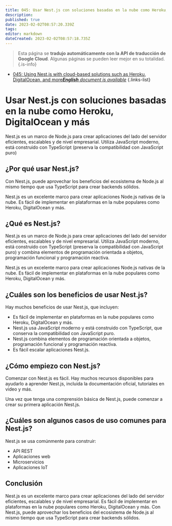 ```yaml
---
title: 045: Usar Nest.js con soluciones basadas en la nube como Heroku, DigitalOcean y más
description: 
published: true
date: 2023-02-02T08:57:20.339Z
tags: 
editor: markdown
dateCreated: 2023-02-02T08:57:18.735Z
---
```


> Esta página se **tradujo automáticamente con la API de traducción de Google Cloud**.
Algunas páginas se pueden leer mejor en su totalidad.{.is-info}



- [045: Using Nest.js with cloud-based solutions such as Heroku, DigitalOcean, and more***English** document is available*](/en/Knowledge-base/Nest-js/Learning/045-using-nest-js-with-cloud-based-solutions-such-as-heroku-digitalocean-and-more)
{.links-list}


# Usar Nest.js con soluciones basadas en la nube como Heroku, DigitalOcean y más

Nest.js es un marco de Node.js para crear aplicaciones del lado del servidor eficientes, escalables y de nivel empresarial. Utiliza JavaScript moderno, está construido con TypeScript (preserva la compatibilidad con JavaScript puro)

## ¿Por qué usar Nest.js?

Con Nest.js, puede aprovechar los beneficios del ecosistema de Node.js al mismo tiempo que usa TypeScript para crear backends sólidos.

Nest.js es un excelente marco para crear aplicaciones Node.js nativas de la nube. Es fácil de implementar en plataformas en la nube populares como Heroku, DigitalOcean y más.

## ¿Qué es Nest.js?

Nest.js es un marco de Node.js para crear aplicaciones del lado del servidor eficientes, escalables y de nivel empresarial. Utiliza JavaScript moderno, está construido con TypeScript (preserva la compatibilidad con JavaScript puro) y combina elementos de programación orientada a objetos, programación funcional y programación reactiva.

Nest.js es un excelente marco para crear aplicaciones Node.js nativas de la nube. Es fácil de implementar en plataformas en la nube populares como Heroku, DigitalOcean y más.

## ¿Cuáles son los beneficios de usar Nest.js?

Hay muchos beneficios de usar Nest.js, que incluyen:

- Es fácil de implementar en plataformas en la nube populares como Heroku, DigitalOcean y más.
- Nest.js usa JavaScript moderno y está construido con TypeScript, que conserva la compatibilidad con JavaScript puro.
- Nest.js combina elementos de programación orientada a objetos, programación funcional y programación reactiva.
- Es fácil escalar aplicaciones Nest.js.

## ¿Cómo empiezo con Nest.js?

Comenzar con Nest.js es fácil. Hay muchos recursos disponibles para ayudarlo a aprender Nest.js, incluida la documentación oficial, tutoriales en video y más.

Una vez que tenga una comprensión básica de Nest.js, puede comenzar a crear su primera aplicación Nest.js.

## ¿Cuáles son algunos casos de uso comunes para Nest.js?

Nest.js se usa comúnmente para construir:

- API REST
- Aplicaciones web
- Microservicios
- Aplicaciones IoT

## Conclusión

Nest.js es un excelente marco para crear aplicaciones del lado del servidor eficientes, escalables y de nivel empresarial. Es fácil de implementar en plataformas en la nube populares como Heroku, DigitalOcean y más. Con Nest.js, puede aprovechar los beneficios del ecosistema de Node.js al mismo tiempo que usa TypeScript para crear backends sólidos.